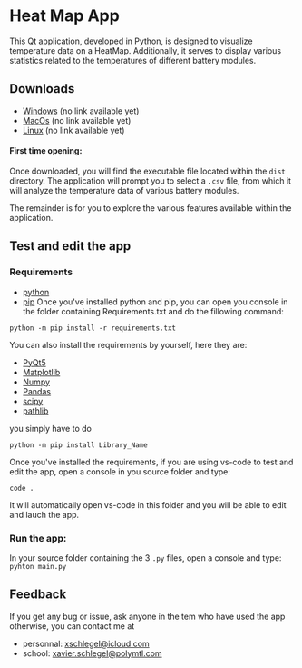 
# Heat Map App

This Qt application, developed in Python, is designed to visualize temperature data on a HeatMap. Additionally, it serves to display various statistics related to the temperatures of different battery modules.




## Downloads
 - [Windows](https://google.com) (no link available yet)
 - [MacOs](https://google.com) (no link available yet)
 - [Linux](https://google.com) (no link available yet)

 #### First time opening:
Once downloaded, you will find the executable file located within the `dist` directory. The application will prompt you to select a `.csv` file, from which it will analyze the temperature data of various battery modules.

The remainder is for you to explore the various features available within the application.







## Test and edit the app

### Requirements

- [python](https://www.python.org/downloads/)
- [pip](https://pip.pypa.io/en/stable/installation/)
Once you've installed python and pip, you can open you console in the folder containing Requirements.txt and do the fillowing command:

```
python -m pip install -r requirements.txt 
```

You can also install the requirements by yourself, here they are:
- [PyQt5](https://pypi.org/project/PyQt5/)
- [Matplotlib](https://pypi.org/project/matplotlib/)
- [Numpy](https://pypi.org/project/numpy/)
- [Pandas](https://pypi.org/project/pandas/)
- [scipy](https://pypi.org/project/scipy/)
- [pathlib](https://pypi.org/project/pathlib/)

you simply have to do
```
python -m pip install Library_Name
```
Once you've installed the requirements, if you are using vs-code to test and edit the app, open a console in you source folder and type:
```
code .
```
It will automatically open vs-code in this folder and you will be able to edit and lauch the app.

### Run the app:
In your source folder containing the 3 `.py` files, open a console and type:
```pyhton main.py```

## Feedback

If you get any bug or issue, ask anyone in the tem who have used the app otherwise, you can contact me at 
- personnal: xschlegel@icloud.com
- school: xavier.schlegel@polymtl.com
